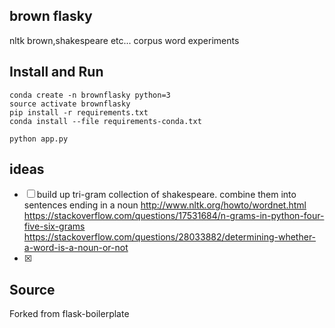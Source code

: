 ## brown flasky

 nltk brown,shakespeare etc... corpus word experiments


## Install and Run

    conda create -n brownflasky python=3
    source activate brownflasky
    pip install -r requirements.txt
    conda install --file requirements-conda.txt
        
    python app.py


## ideas


- [ ] build up tri-gram collection of shakespeare. 
      combine them into sentences ending in a noun
      http://www.nltk.org/howto/wordnet.html
      https://stackoverflow.com/questions/17531684/n-grams-in-python-four-five-six-grams
      https://stackoverflow.com/questions/28033882/determining-whether-a-word-is-a-noun-or-not
- [x] 

## Source
Forked from flask-boilerplate

